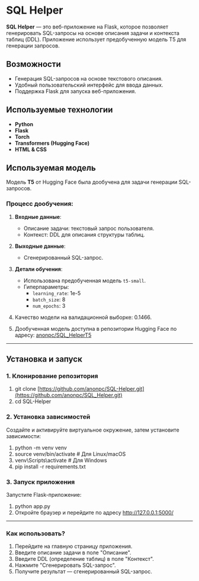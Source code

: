 # SQL Helper

**SQL Helper** — это веб-приложение на Flask, которое позволяет генерировать SQL-запросы на основе описания задачи и контекста таблиц (DDL). Приложение использует предобученную модель T5 для генерации запросов.

## Возможности

- Генерация SQL-запросов на основе текстового описания.
- Удобный пользовательский интерфейс для ввода данных.
- Поддержка Flask для запуска веб-приложения.

## Используемые технологии
- **Python**
- **Flask**
- **Torch**
- **Transformers (Hugging Face)**
- **HTML & CSS**

## Используемая модель
Модель **T5** от Hugging Face была дообучена для задачи генерации SQL-запросов. 

### Процесс дообучения:
1. **Входные данные**:
   - Описание задачи: текстовый запрос пользователя.
   - Контекст: DDL для описания структуры таблиц.

2. **Выходные данные**:
   - Сгенерированный SQL-запрос.

3. **Детали обучения**:
   - Использована предобученная модель `t5-small`.
   - Гиперпараметры:
     - `learning_rate`: 1e-5
     - `batch_size`: 8
     - `num_epochs`: 3

4. Качество модели на валидационной выборке: 0.1466.
   
6. Дообученная модель доступна в репозитории Hugging Face по адресу: [anonpc/SQL_HelperT5](https://huggingface.co/anonpc/SQL_HelperT5)

---

## Установка и запуск

### 1. Клонирование репозитория
1. git clone [https://github.com/anonpc/SQL-Helper.git](https://github.com/anonpc/SQL_Helper.git)
2. cd SQL-Helper

### 2. Установка зависимостей
Создайте и активируйте виртуальное окружение, затем установите зависимости:

1. python -m venv venv
2. source venv/bin/activate  # Для Linux/macOS
3. venv\Scripts\activate     # Для Windows
4. pip install -r requirements.txt

### 3. Запуск приложения
Запустите Flask-приложение:
1. python app.py
2. Откройте браузер и перейдите по адресу http://127.0.0.1:5000/

---

### Как использовать?
1. Перейдите на главную страницу приложения.
2. Введите описание задачи в поле "Описание".
3. Введите DDL (определение таблиц) в поле "Контекст".
4. Нажмите "Сгенерировать SQL-запрос".
5. Получите результат — сгенерированный SQL-запрос.

